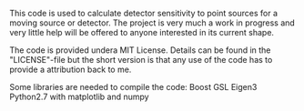 This code is used to calculate detector sensitivity to point sources for a moving source or detector. The project is very much a work in progress and very little help will be offered to anyone interested in its current shape.

The code is provided undera MIT License. Details can be found in the "LICENSE"-file but the short version is that any use of the code has to provide a attribution back to me.

Some libraries are needed to compile the code:
Boost
GSL
Eigen3
Python2.7 with matplotlib and numpy